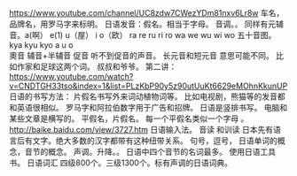 https://www.youtube.com/channel/UC8zdw7CWezYDm81nxv6Lr8w
车名，品牌名，用罗马字来标明。
日语发音：假名。相当于字母。
音调。。
同样有元辅音。a(啊） e(1) u（屋） i o（欧）
ra re ru ri ro
wa  we  wu wi wo
五十音图。
kya kyu kyo
 a u  o  
奧音
辅音+半辅音
促音
听不到促音的声音。
长元音和短元音  意思可能不同。
比如作家和足球这两个词。
叔叔和爷爷。
第二讲：
https://www.youtube.com/watch?v=CNDTGH33tso&index=1&list=PLzKbP90y5z90utUuKt6629eMOhnKkunUP
日语的书写方法：
片假名书写外来词动植物词等。
比如电视剧，熊猫等的发音都和英语很相似。
罗马字和阿拉伯数字用于广告和招牌。
日语是竖排书写。
电脑和某些文章是横写的。
平假名，片假名。
每一个平假名类似一个字母 。
http://baike.baidu.com/view/3727.htm   日语输入法。
音读  和训读
日本先有语言后有文字。绝大多数的汉字都带有这种纽带关系。
句号，逗号，
日语单词的概念，音节的概念。
声调。升降。。
日语中四个音节的名词最多。
使用日语工具书。
日语词汇  四级800个。三级1300个。标有声调的日语词典。
